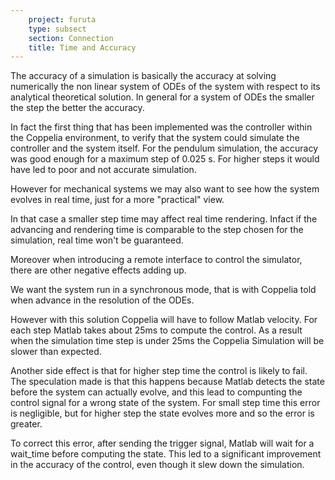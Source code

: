```yaml
---
    project: furuta
    type: subsect
    section: Connection
    title: Time and Accuracy
---
```


The accuracy of a simulation is basically the accuracy at solving numerically the non linear system of ODEs of the system with respect to its analytical theoretical solution.
In general for a system of ODEs the smaller the step the better the accuracy.

In fact the first thing that has been implemented was the controller within the Coppelia environment, to verify that the system could simulate the controller and the system itself. For the pendulum simulation, the accuracy was good enough for a maximum step of 0.025 s. For higher steps it would have led to poor and not accurate simulation.

However for mechanical systems we may also want to see how the system evolves in real time, just for a more "practical" view.

In that case a smaller step time may affect real time rendering. Infact if the advancing and rendering time is comparable to the step chosen for the simulation, real time won't be guaranteed.

Moreover when introducing a remote interface to control the simulator, there are other negative effects adding up.

We want the system run in a synchronous mode, that is with Coppelia told when advance in the resolution of the ODEs.

However with this solution Coppelia will have to follow Matlab velocity. For each step Matlab takes about 25ms to compute the control. As a result when the simulation time step is under 25ms the Coppelia Simulation will be slower than expected.

Another side effect is that for higher step time the control is likely to fail. The speculation made is that this happens because Matlab detects the state before the system can actually evolve, and this lead to compunting the control signal for a wrong state of the system. For small step time this error is negligible, but for higher step the state evolves more and so the error is greater.

To correct this error, after sending the trigger signal, Matlab will wait for a wait_time before computing the state. This led to a significant improvement in the accuracy of the control, even though it slew down the simulation.